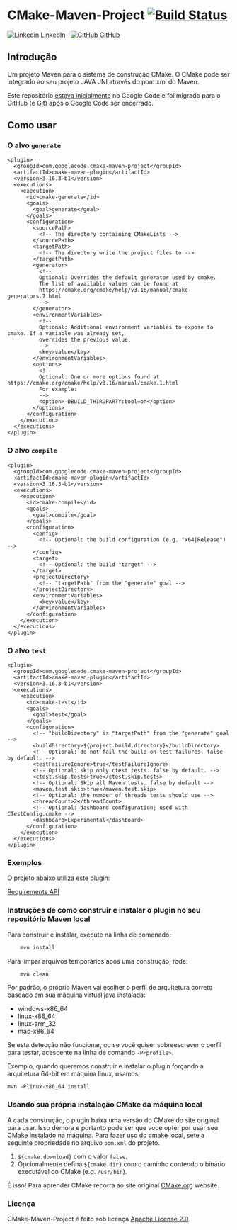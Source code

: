 # CMake-Maven-Project [![Build Status](https://travis-ci.org/cmake-maven-project/cmake-maven-project.png?branch=master)](https://travis-ci.org/cmake-maven-project/cmake-maven-project)


[![Linkedin](https://i.stack.imgur.com/gVE0j.png) LinkedIn](https://www.linkedin.com/in/miguel-penteado-760486a9/)
&nbsp;
[![GitHub](https://i.stack.imgur.com/tskMh.png) GitHub](https://github.com/miguel7penteado)

## Introdução

Um projeto Maven para o sistema de construção CMake. O CMake pode ser integrado ao seu projeto JAVA JNI através do pom.xml do Maven.

Este repositório [estava inicialmente](https://code.google.com/p/cmake-maven-project/) no Google Code e foi migrado para o GitHub (e Git) após o Google Code ser encerrado.

## Como usar

### O alvo `generate`

    <plugin>
      <groupId>com.googlecode.cmake-maven-project</groupId>
      <artifactId>cmake-maven-plugin</artifactId>
      <version>3.16.3-b1</version>
      <executions>
        <execution>
          <id>cmake-generate</id>
          <goals>
            <goal>generate</goal>
          </goals>
          <configuration>
            <sourcePath>
              <!-- The directory containing CMakeLists -->
            </sourcePath>
            <targetPath>
              <!-- The directory write the project files to -->
            </targetPath>
            <generator>
              <!--
              Optional: Overrides the default generator used by cmake.
              The list of available values can be found at 
              https://cmake.org/cmake/help/v3.16/manual/cmake-generators.7.html
              -->
            </generator>
            <environmentVariables>
              <!--
              Optional: Additional environment variables to expose to cmake. If a variable was already set,
              overrides the previous value.             
              -->              
              <key>value</key>
            </environmentVariables>
            <options>
              <!--
              Optional: One or more options found at https://cmake.org/cmake/help/v3.16/manual/cmake.1.html
              For example:
              -->
              <option>-DBUILD_THIRDPARTY:bool=on</option>
            </options>
          </configuration>
        </execution>
      </executions>
    </plugin>

### O alvo `compile`

    <plugin>
      <groupId>com.googlecode.cmake-maven-project</groupId>
      <artifactId>cmake-maven-plugin</artifactId>
      <version>3.16.3-b1</version>
      <executions>
        <execution>
          <id>cmake-compile</id>
          <goals>
            <goal>compile</goal>
          </goals>
          <configuration>
            <config>
              <!-- Optional: the build configuration (e.g. "x64|Release") -->
            </config>
            <target>
              <!-- Optional: the build "target" -->
            </target>
            <projectDirectory>
              <!-- "targetPath" from the "generate" goal -->
            </projectDirectory>
            <environmentVariables>
              <key>value</key>
            </environmentVariables>
          </configuration>
        </execution>
      </executions>
    </plugin>

### O alvo `test`

    <plugin>
      <groupId>com.googlecode.cmake-maven-project</groupId>
      <artifactId>cmake-maven-plugin</artifactId>
      <version>3.16.3-b1</version>
      <executions>
        <execution>
          <id>cmake-test</id>
          <goals>
            <goal>test</goal>
          </goals>
          <configuration>
            <!-- "buildDirectory" is "targetPath" from the "generate" goal -->
            <buildDirectory>${project.build.directory}</buildDirectory>
            <!-- Optional: do not fail the build on test failures. false by default. -->
            <testFailureIgnore>true</testFailureIgnore>
            <!-- Optional: skip only ctest tests. false by default. -->
            <ctest.skip.tests>true</ctest.skip.tests>
            <!-- Optional: Skip all Maven tests. false by default -->
            <maven.test.skip>true</maven.test.skip>
            <!-- Optional: the number of threads tests should use -->
            <threadCount>2</threadCount>
            <!-- Optional: dashboard configuration; used with CTestConfig.cmake -->
            <dashboard>Experimental</dashboard>
          </configuration>
        </execution>
      </executions>
    </plugin>
    
### Exemplos

O projeto abaixo utiliza este plugin:

[Requirements API](https://bitbucket.org/cowwoc/requirements.java/src/759c13be200744e31f0d3f1c6df5d49ac079dfbf/natives/pom.xml#lines-69)

### Instruções de como construir e instalar o plugin no seu repositório Maven local

Para construir e instalar, execute na linha de comenado:

```bash
    mvn install
```

Para limpar arquivos temporários após uma construção, rode:

```bash
    mvn clean
```

Por padrão, o próprio Maven vai esclher o perfil de arquitetura correto baseado em sua máquina virtual java instalada:

* windows-x86_64
* linux-x86_64
* linux-arm_32
* mac-x86_64

Se esta detecção não funcionar, ou se você quiser sobreescrever o perfil para testar, acescente na linha de comando `-P<profile>`.

Exemplo, quando queremos construir e instalar o plugin forçando a arquitetura 64-bit em máquina linux, usamos:

    mvn -Plinux-x86_64 install

### Usando sua própria instalação CMake da máquina local

A cada construção, o plugin baixa uma versão do CMake do site original para usar.
Isso demora e portanto pode ser que voce opter por usar seu CMake instalado na máquina.
Para fazer uso do cmake local, sete a seguinte propriedade no arquivo `pom.xml` do projeto.

1. `${cmake.download}` com o valor `false`.
2. Opcionalmente defina `${cmake.dir}` com o caminho contendo o binário executável do CMake (e.g. `/usr/bin`).

É isso! Para aprender CMake recorra ao site original [CMake.org](https://cmake.org/) website.

### Licença

CMake-Maven-Project é feito sob licença [Apache License 2.0](http://www.apache.org/licenses/LICENSE-2.0)

